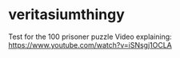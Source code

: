 # veritasiumthingy

Test for the 100 prisoner puzzle
Video explaining: https://www.youtube.com/watch?v=iSNsgj1OCLA
